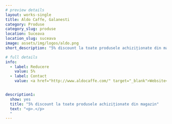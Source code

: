 ```yaml
---
# preview details
layout: works-single
title: Aldo Caffe, Galanesti
category: Produse
category_slug: produse
location: Suceava
location_slug: suceava
image: assets/img/logos/aldo.png
short_description: "5% discount la toate produsele achiziționate din magazin"

# full details
info:
  - label: Reducere
    value: 5% 
  - label: Contact
    value: <a href="http://www.aldocaffe.com/" target="_blank">Website</a>


description1:
  show: yes
  title: "5% discount la toate produsele achiziționate din magazin"
  text: "<p>.</p>
  "
---
```

 